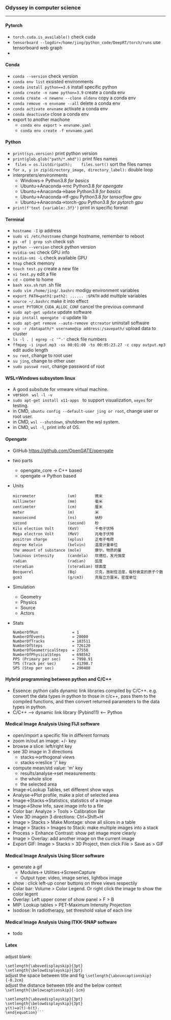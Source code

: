 ### Odyssey in computer science
---
####  Pytorch
* `torch.cuda.is_available()` check cuda
* `tensorboard --logdir=/home/jing/python_code/DeepRT/torch/runs` use tensorboard web graph
* 
#### Conda
* `conda --version` check version
* `conda env list` exsisted environments
* `conda install python==3.6` install specific python
* `conda create -n name python=3.9` create a conda env
* `conda create -n newenv --clone oldenv` copy a conda env
* `conda remove -n envname --all` delete a conda env
* `conda activate envname` activate a conda env
* `conda deactivate` close a conda env
* export to another machone 
  * `conda env export > envname.yaml`
  * `conda env create -f envname.yaml`
#### Python
* `print(sys.version)` print python version
* `print(glob.glob("path/*.mhd"))` print files names
* ` files = os.listdir(path);    files.sort()` sort the files names
* `for x, y in zip(directory_image, directory_label):` double loop
* interpreters/environments
  * Windows-> Python3.8 _for basics_
  * Ubuntu->Anaconda->mc    Python3.8 _for opengate_
  * Ubuntu->Anaconda->base    Python3.8 _for basics_
  * Ubuntu->Anaconda->tf-gpu    Python3.8 _for tensorflow gpu_
  * Ubuntu->Anaconda->torch-gpu    Python3.8 _for pytorch gpu_
* `print(f'text {variable:.3f}')` print in specific format
#### Terminal
* `hostname -I` ip address
* `sudo vi /etc/hostname` change hostname, remember to reboot
* `ps -ef | grep ssh` check ssh
* `python --version` check python version
* `nvidia-smi` check GPU info
* `nvidia-smi -L` check available GPU
* `htop` check memory
* `touch test.py` create a new file
* `vi test.py` edit a file
* `cd ~` come to home
* `bash xxx.sh` run .sh file
* `sudo vim /home/jing/.bashrc` modigy environment variables
* `export PATH=path1:path2: ...... :$PATH` add multiple variables
* `source ~/.bashrc` make it into effect
* `unset PYTORCH_CUDA_ALLOC_CONF` cancel the previous command
* `sudo apt-get update` update software
* `pip install opengate -U` update lib
* `sudo apt-get remove --auto-remove qtcreator` uninstall software
* `scp -r /datapath/* username@ip address:/savepath/` upload data to cluster
* `ls -l . | egrep -c '^-'` check file numbers
* `ffmpeg -i input.mp3 -ss 00:01:00 -to 00:05:23.27 -c copy output.mp3` edit audio length
* `su root`, change to root user
* `su jing`, change to other user
* `sudo passwd root`, change password of root
#### WSL=Windows subsystom linux
* A good subsitute for vmware virtual machine.
* version ` wsl -l -v`
* `sudo apt-get install x11-apps ` to support visualization, `xeyes` for testing.
* in CMD, `ubuntu config --default-user jing or root`, change user or root user.
* in CMD, `wsl --shutdown`, shutdown the wsl system.
* in CMD, `wsl -l`, print info of OS.
  
#### Opengate
* GitHub https://github.com/OpenGATE/opengate
* two parts
  * opengate_core -> C++ based
  * opengate -> Python based 
* Units

      micrometer              (um)        微米
      millimeter              (mm)        毫米
      centimeter              (cm)        厘米
      meter                   (m)         米
      nanosecond              (ns)        纳秒
      second                  (second)    秒
      Kilo election Volt      (KeV)       千电子伏特
      Mega electron Volt      (MeV)       兆电子伏特
      positron charge         (eplus)     正电子电荷
      degree Kelvin           (kelvin)    温度计量单位
      the amount of substance (mole)      摩尔，物质的量
      luminous intensity      (candela)   坎德拉，发光强度
      radian                  (radian)    弧度
      steradian               (steradian) 球面度
      Becquerel               (Bq)        贝克，放射性活度，每秒衰变的原子个数
      gcm3                    (g/cm3)     克每立方厘米，密度单位


* Simulation
  * Geometry
  * Physics
  * Source
  * Actors
* Stats

      NumberOfRun               = 1
      NumberOfEvents            = 20000
      NumberOfTracks            = 103511
      NumberOfSteps             = 726120
      NumberOfGeometricalSteps  = 27558
      NumberOfPhysicalSteps     = 698562
      PPS (Primary per sec)     = 7998.91
      TPS (Track per sec)       = 41398.7
      SPS (Step per sec)        = 290408

#### Hybrid programming between python and C/C++
* Essence: python calls dynamic link libraries compiled by C/C++. e.g. convert the data types in python to those in c/c++, pass them to the compiled functions, and then convert returned parameters to the data types in python.
* C/C++ --> dynamic link library (Pybind11) <-- Python

#### Medical Image Analysis Using FIJI software
* open/import a specific file in different formats
* zoom in/out an image: +/- key
* browse a slice: left/right key
* see 3D image in 3 directions
  * stacks->orthogonal views  
  * stacks->reslice '/' key
* compute mean/std value: 'm' key
  * results/analyse->set measurements
  * the whole slice
  * the selected area 
* Image->Lookup Tables, set different show ways
* Analyse->Plot profile, make a plot of selected area
* Image->Stacks->Statistics, statistics of a image
* Image->Show Info, save image info to a file
* Color bar: Analyze > Tools > Calibration Bar
* View 3D imagein 3 directions: Ctrl+Shift+H
* Image > Stacks > Make Montage: show all slices in a table
* Image > Stacks > Images to Stack: make multiple images into a stack
* Process > Enhance Contrast: show pet image more clearly
* Image > Overlay: add another image on the current image
* Export GIF: Image > Stacks > 3D Project, then click File > Save as > GIF

#### Medical Image Analysis Using Slicer software
* generate a gif 
  * Modules-> Utilities->ScreenCapture
  * Output type: video, image series, lightbox image
* show : click left-up coner buttons on three views respectily
* Colar bar: Volume > Color Legend. Or right click the image to show the color legent
* Overlay: Left upper coner of show panel > F > B 
* MIP: Lookup tables > PET-Maximum Intensity Projection
* Isodose: In radiotherapy, set threshold value of each line

#### Medical Image Analysis Using ITKK-SNAP software
* todo

#### Latex
adjust blank:

`\setlength{\abovedisplayskip}{3pt} `    
`\setlength{\belowdisplayskip}{3pt}`    
adjust the space between title and fig
`\setlength{\abovecaptionskip}{-0.2cm}`    
adjust the distance between title and the below context
`\setlength{\belowcaptionskip}{-1cm} `

```\begin{equation}
\setlength{\abovedisplayskip}{3pt}
\setlength{\belowdisplayskip}{3pt}
y(t)=a(t)-b(t).
\end{equation}```
